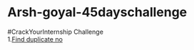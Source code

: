 # Arsh-goyal-45dayschallenge<br>
#CrackYourInternship Challenge<br>
1.[Find duplicate no](https://leetcode.com/problems/find-the-duplicate-number/)<br>
